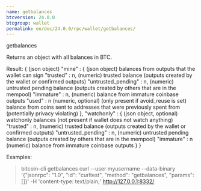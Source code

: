 ```yaml
---
name: getbalances
btcversion: 24.0.0
btcgroup: wallet
permalink: en/doc/24.0.0/rpc/wallet/getbalances/
---
```


getbalances

Returns an object with all balances in BTC.

Result:
{                               (json object)
  "mine" : {                    (json object) balances from outputs that the wallet can sign
    "trusted" : n,              (numeric) trusted balance (outputs created by the wallet or confirmed outputs)
    "untrusted_pending" : n,    (numeric) untrusted pending balance (outputs created by others that are in the mempool)
    "immature" : n,             (numeric) balance from immature coinbase outputs
    "used" : n                  (numeric, optional) (only present if avoid_reuse is set) balance from coins sent to addresses that were previously spent from (potentially privacy violating)
  },
  "watchonly" : {               (json object, optional) watchonly balances (not present if wallet does not watch anything)
    "trusted" : n,              (numeric) trusted balance (outputs created by the wallet or confirmed outputs)
    "untrusted_pending" : n,    (numeric) untrusted pending balance (outputs created by others that are in the mempool)
    "immature" : n              (numeric) balance from immature coinbase outputs
  }
}

Examples:
> bitcoin-cli getbalances 
> curl --user myusername --data-binary '{"jsonrpc": "1.0", "id": "curltest", "method": "getbalances", "params": []}' -H 'content-type: text/plain;' http://127.0.0.1:8332/


